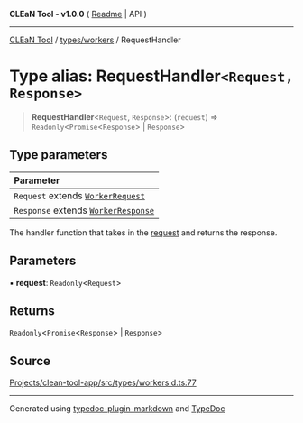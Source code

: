 **CLEaN Tool - v1.0.0** ( [Readme](../../../README.md) \| API )

***

[CLEaN Tool](../../../modules.md) / [types/workers](../README.md) / RequestHandler

# Type alias: RequestHandler`<Request, Response>`

> **RequestHandler**\<`Request`, `Response`\>: (`request`) => `Readonly`\<`Promise`\<`Response`\> \| `Response`\>

## Type parameters

| Parameter |
| :------ |
| `Request` extends [`WorkerRequest`](WorkerRequest.md) |
| `Response` extends [`WorkerResponse`](WorkerResponse.md) |

The handler function that takes in the [request](WorkerRequest.md) and returns the response.

## Parameters

▪ **request**: `Readonly`\<`Request`\>

## Returns

`Readonly`\<`Promise`\<`Response`\> \| `Response`\>

## Source

[Projects/clean-tool-app/src/types/workers.d.ts:77](https://github.com/yuckyh/clean-tool-app/)

***

Generated using [typedoc-plugin-markdown](https://www.npmjs.com/package/typedoc-plugin-markdown) and [TypeDoc](https://typedoc.org/)
